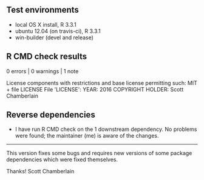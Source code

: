 ## Test environments

* local OS X install, R 3.3.1
* ubuntu 12.04 (on travis-ci), R 3.3.1
* win-builder (devel and release)

## R CMD check results

0 errors | 0 warnings | 1 note

License components with restrictions and base license permitting such:
  MIT + file LICENSE
File 'LICENSE':
  YEAR: 2016
  COPYRIGHT HOLDER: Scott Chamberlain

## Reverse dependencies

* I have run R CMD check on the 1 downstream dependency. No problems were
found; the maintainer (me) is aware of the changes.

--------

This version fixes some bugs and requires new versions of some 
package dependencies which were fixed themselves.

Thanks!
Scott Chamberlain
